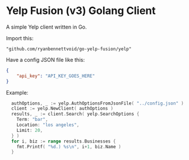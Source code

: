 
# Yelp Fusion (v3) Golang Client

A simple Yelp client written in Go.

Import this:
```
"github.com/ryanbennettvoid/go-yelp-fusion/yelp"
```

Have a config JSON file like this:
``` json
{
    "api_key": "API_KEY_GOES_HERE"
}
```

Example:
``` go
  authOptions, _ := yelp.AuthOptionsFromJsonFile( "../config.json" )
  client := yelp.NewClient( authOptions )
  results, _ := client.Search( yelp.SearchOptions {
    Term: "bar",
    Location: "los angeles",
    Limit: 20,
  } )
  for i, biz := range results.Businesses {
    fmt.Printf( "%d.) %s\n", i+1, biz.Name )
  }
```